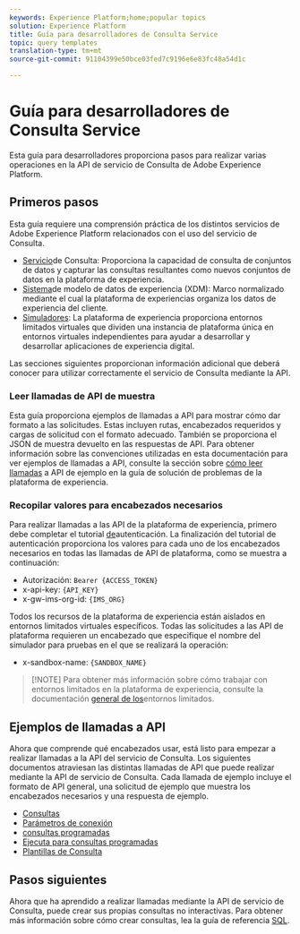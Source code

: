 ```yaml
---
keywords: Experience Platform;home;popular topics
solution: Experience Platform
title: Guía para desarrolladores de Consulta Service
topic: query templates
translation-type: tm+mt
source-git-commit: 91104399e50bce03fed7c9196e6e83fc48a54d1c

---
```



# Guía para desarrolladores de Consulta Service

Esta guía para desarrolladores proporciona pasos para realizar varias operaciones en la API de servicio de Consulta de Adobe Experience Platform.

## Primeros pasos

Esta guía requiere una comprensión práctica de los distintos servicios de Adobe Experience Platform relacionados con el uso del servicio de Consulta.

- [Servicio](../home.md)de Consulta: Proporciona la capacidad de consulta de conjuntos de datos y capturar las consultas resultantes como nuevos conjuntos de datos en la plataforma de experiencia.
- [Sistema](../../xdm/home.md)de modelo de datos de experiencia (XDM): Marco normalizado mediante el cual la plataforma de experiencias organiza los datos de experiencia del cliente.
- [Simuladores](../../sandboxes/home.md): La plataforma de experiencia proporciona entornos limitados virtuales que dividen una instancia de plataforma única en entornos virtuales independientes para ayudar a desarrollar y desarrollar aplicaciones de experiencia digital.

Las secciones siguientes proporcionan información adicional que deberá conocer para utilizar correctamente el servicio de Consulta mediante la API.

### Leer llamadas de API de muestra

Esta guía proporciona ejemplos de llamadas a API para mostrar cómo dar formato a las solicitudes. Estas incluyen rutas, encabezados requeridos y cargas de solicitud con el formato adecuado. También se proporciona el JSON de muestra devuelto en las respuestas de API. Para obtener información sobre las convenciones utilizadas en esta documentación para ver ejemplos de llamadas a API, consulte la sección sobre [cómo leer llamadas](../../landing/troubleshooting.md#how-do-i-format-an-api-request) a API de ejemplo en la guía de solución de problemas de la plataforma de experiencia.

### Recopilar valores para encabezados necesarios

Para realizar llamadas a las API de la plataforma de experiencia, primero debe completar el tutorial [de](../../tutorials/authentication.md)autenticación. La finalización del tutorial de autenticación proporciona los valores para cada uno de los encabezados necesarios en todas las llamadas de API de plataforma, como se muestra a continuación:

- Autorización: `Bearer {ACCESS_TOKEN}`
- x-api-key: `{API_KEY}`
- x-gw-ims-org-id: `{IMS_ORG}`

Todos los recursos de la plataforma de experiencia están aislados en entornos limitados virtuales específicos. Todas las solicitudes a las API de plataforma requieren un encabezado que especifique el nombre del simulador para pruebas en el que se realizará la operación:

- x-sandbox-name: `{SANDBOX_NAME}`

>[!NOTE] Para obtener más información sobre cómo trabajar con entornos limitados en la plataforma de experiencia, consulte la documentación [general de los](../../sandboxes/home.md)entornos limitados.

## Ejemplos de llamadas a API

Ahora que comprende qué encabezados usar, está listo para empezar a realizar llamadas a la API del servicio de Consulta. Los siguientes documentos atraviesan las distintas llamadas de API que puede realizar mediante la API de servicio de Consulta. Cada llamada de ejemplo incluye el formato de API general, una solicitud de ejemplo que muestra los encabezados necesarios y una respuesta de ejemplo.

- [Consultas](queries.md)
- [Parámetros de conexión](connection-parameters.md)
- [consultas programadas](scheduled-queries.md)
- [Ejecuta para consultas programadas](runs-scheduled-queries.md)
- [Plantillas de Consulta](query-templates.md)

## Pasos siguientes

Ahora que ha aprendido a realizar llamadas mediante la API de servicio de Consulta, puede crear sus propias consultas no interactivas. Para obtener más información sobre cómo crear consultas, lea la guía de referencia [SQL](../sql/overview.md).